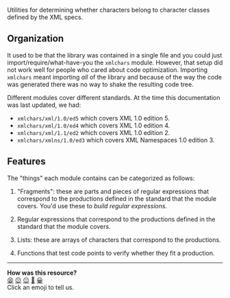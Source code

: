 Utilities for determining whether characters belong to character classes defined
by the XML specs.

## Organization

It used to be that the library was contained in a single file and you could just
import/require/what-have-you the `xmlchars` module. However, that setup did not
work well for people who cared about code optimization. Importing `xmlchars`
meant importing *all* of the library and because of the way the code was
generated there was no way to shake the resulting code tree.

Different modules cover different standards. At the time this documentation was
last updated, we had:

* `xmlchars/xml/1.0/ed5` which covers XML 1.0 edition 5.
* `xmlchars/xml/1.0/ed4` which covers XML 1.0 edition 4.
* `xmlchars/xml/1.1/ed2` which covers XML 1.0 edition 2.
* `xmlchars/xmlns/1.0/ed3` which covers XML Namespaces 1.0 edition 3.

## Features

The "things" each module contains can be categorized as follows:

1. "Fragments": these are parts and pieces of regular expressions that
correspond to the productions defined in the standard that the module
covers. You'd use these to *build regular expressions*.

2. Regular expressions that correspond to the productions defined in the
standard that the module covers.

3. Lists: these are arrays of characters that correspond to the productions.

4. Functions that test code points to verify whether they fit a production.


<!-- BEGIN GENERATED SECTION DO NOT EDIT -->

---

**How was this resource?**  
[😫](https://airtable.com/shrUJ3t7KLMqVRFKR?prefill_Repository=makersacademy/javascript-web-applications&prefill_File=resources/example-3/node_modules/xmlchars/README.md&prefill_Sentiment=😫) [😕](https://airtable.com/shrUJ3t7KLMqVRFKR?prefill_Repository=makersacademy/javascript-web-applications&prefill_File=resources/example-3/node_modules/xmlchars/README.md&prefill_Sentiment=😕) [😐](https://airtable.com/shrUJ3t7KLMqVRFKR?prefill_Repository=makersacademy/javascript-web-applications&prefill_File=resources/example-3/node_modules/xmlchars/README.md&prefill_Sentiment=😐) [🙂](https://airtable.com/shrUJ3t7KLMqVRFKR?prefill_Repository=makersacademy/javascript-web-applications&prefill_File=resources/example-3/node_modules/xmlchars/README.md&prefill_Sentiment=🙂) [😀](https://airtable.com/shrUJ3t7KLMqVRFKR?prefill_Repository=makersacademy/javascript-web-applications&prefill_File=resources/example-3/node_modules/xmlchars/README.md&prefill_Sentiment=😀)  
Click an emoji to tell us.

<!-- END GENERATED SECTION DO NOT EDIT -->
